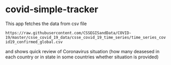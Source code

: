 # covid-simple-tracker

This app fetches the data from csv file

``https://raw.githubusercontent.com/CSSEGISandData/COVID-19/master/csse_covid_19_data/csse_covid_19_time_series/time_series_covid19_confirmed_global.csv``

and shows quick review of Coronavirus situation (how many deasesed in each country or in state in some countries whether situation is provided)
